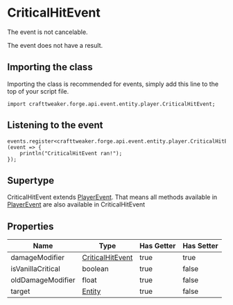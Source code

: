 # CriticalHitEvent

The event is not cancelable.

The event does not have a result.

## Importing the class

Importing the class is recommended for events, simply add this line to the top of your script file.
```zenscript
import crafttweaker.forge.api.event.entity.player.CriticalHitEvent;
```


## Listening to the event

```zenscript
events.register<crafttweaker.forge.api.event.entity.player.CriticalHitEvent>(event => {
    println("CriticalHitEvent ran!");
});
```


## Supertype

CriticalHitEvent extends [PlayerEvent](/forge/api/event/entity/player/PlayerEvent). That means all methods available in [PlayerEvent](/forge/api/event/entity/player/PlayerEvent) are also available in CriticalHitEvent

## Properties

|       Name        |                                Type                                 | Has Getter | Has Setter |
|-------------------|---------------------------------------------------------------------|------------|------------|
| damageModifier    | [CriticalHitEvent](/forge/api/event/entity/player/CriticalHitEvent) | true       | true       |
| isVanillaCritical | boolean                                                             | true       | false      |
| oldDamageModifier | float                                                               | true       | false      |
| target            | [Entity](/vanilla/api/entity/Entity)                                | true       | false      |

